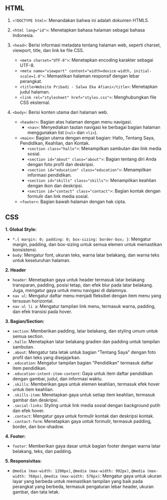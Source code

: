 ## HTML
1. `<!DOCTYPE html>`: Menandakan bahwa ini adalah dokumen HTML5.
2. `<html lang="id">`: Menetapkan bahasa halaman sebagai bahasa Indonesia.
3. `<head>`: Berisi informasi metadata tentang halaman web, seperti charset, viewport, title, dan link ke file CSS.
   - `<meta charset="UTF-8">`: Menetapkan encoding karakter sebagai UTF-8.
   - `<meta name="viewport" content="width=device-width, initial-scale=1.0">`: Memastikan halaman responsif dengan lebar perangkat.
   - `<title>Website Pribadi - Salwa Eka Afiani</title>`: Menetapkan judul halaman.
   - `<link rel="stylesheet" href="styles.css">`: Menghubungkan file CSS eksternal.

4. `<body>`: Berisi konten utama dari halaman web.
   - `<header>`: Bagian atas halaman dengan menu navigasi.
     - `<nav>`: Menyediakan tautan navigasi ke berbagai bagian halaman menggunakan list (`<ul>` dan `<li>`).
   - `<main>`: Bagian utama dengan empat bagian: Hallo, Tentang Saya, Pendidikan, Keahlian, dan Kontak.
     - `<section class="hallo">`: Menampilkan sambutan dan link media sosial.
     - `<section id="about" class="about">`: Bagian tentang diri Anda dengan foto profil dan deskripsi.
     - `<section id="education" class="education">`: Menampilkan informasi pendidikan.
     - `<section id="skills" class="skills">`: Menampilkan keahlian dengan ikon dan deskripsi.
     - `<section id="contact" class="contact">`: Bagian kontak dengan formulir dan link media sosial.
   - `<footer>`: Bagian bawah halaman dengan hak cipta.

## CSS
**1. Global Style:**
   - `*.{ margin: 0; padding: 0; box-sizing: border-box; }`: Mengatur margin, padding, dan box-sizing untuk semua elemen untuk memastikan konsistensi.
   - `body`: Mengatur font, ukuran teks, warna latar belakang, dan warna teks untuk keseluruhan halaman.

**2. Header**
   - `header`: Menetapkan gaya untuk header termasuk latar belakang transparan, padding, posisi tetap, dan efek blur pada latar belakang. Juga, mengatur gaya untuk menu navigasi di dalamnya.
   - `nav ul`: Mengatur daftar menu menjadi fleksibel dengan item menu yang tersusun horizontal.
   - `nav ul li a`: Mengatur tampilan link menu, termasuk warna, padding, dan efek transisi pada hover.
     
**3. Bagian/Section:**
   - `section`: Memberikan padding, latar belakang, dan styling umum untuk semua section. 
   - `.hallo`: Menetapkan latar belakang gradien dan padding untuk tampilan sambutan.
   - `.about`: Mengatur tata letak untuk bagian "Tentang Saya" dengan foto profil dan teks yang disejajarkan.
   - `.education`: Mengatur tampilan bagian "Pendidikan" termasuk daftar item pendidikan.
   - `.education-intent-item-content`: Gaya untuk item daftar pendidikan dengan gambar, judul, dan informasi waktu.
   - `.skills`: Memberikan gaya untuk elemen keahlian, termasuk efek hover untuk item keahlian.
   - `.skills-item`: Menetapkan gaya untuk setiap item keahlian, termasuk gambar dan deskripsi.
   - `.social-links`: Styling untuk link media sosial dengan background putih dan efek hover.
   - `.contact`: Mengatur gaya untuk formulir kontak dan deskripsi kontak.
   - `.contact-form`: Menetapkan gaya untuk formulir, termasuk padding, border, dan box-shadow.
     
**4. Footer:**
   - `footer`: Memberikan gaya dasar untuk bagian footer dengan warna latar belakang, teks, dan padding.

**5. Responsivitas:**
   - `@media (max-width: 1200px)`, `@media (max-width: 992px)`, `@media (max-width: 768px)`, `@media (max-width: 576px)`: Mengatur gaya untuk ukuran layar yang berbeda untuk memastikan tampilan yang baik pada perangkat yang berbeda, termasuk pengaturan lebar header, ukuran gambar, dan tata letak.

